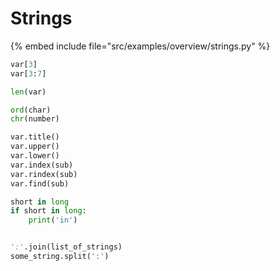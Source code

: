 # Strings

{% embed include file="src/examples/overview/strings.py" %}


```python
var[3]
var[3:7]

len(var)

ord(char)
chr(number)

var.title()
var.upper()
var.lower()
var.index(sub)
var.rindex(sub)
var.find(sub)

short in long
if short in long:
    print('in')


':'.join(list_of_strings)
some_string.split(':')
```


